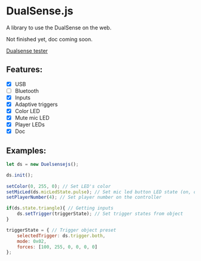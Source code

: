 # DualSense.js
A library to use the DualSense on the web.

Not finished yet, doc coming soon.

[Dualsense tester](https://nougator.github.io/Dualsense-Tester/)

## Features:
  - [x] USB
  - [ ] Bluetooth
  - [x] Inputs
  - [x] Adaptive triggers 
  - [x] Color LED
  - [x] Mute mic LED
  - [x] Player LEDs
  - [x] Doc

## Examples:

```js
let ds = new Duelsensejs();

ds.init();
    
setColor(0, 255, 0); // Set LED's color
setMicLed(ds.micLedState.pulse); // Set mic led button LED state (on, off,, pulse)
setPlayerNumber(4); // Set player number on the controller

if(ds.state.triangle){ // Getting inputs
    ds.setTrigger(triggerState); // Set trigger states from object
}

triggerState = { // Trigger object preset
    selectedTrigger: ds.trigger.both,
    mode: 0x02,
    forces: [100, 255, 0, 0, 0, 0]
};
```
